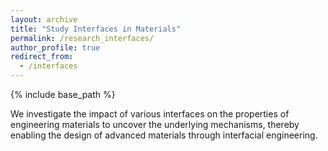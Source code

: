 ```yaml
---
layout: archive
title: "Study Interfaces in Materials"
permalink: /research_interfaces/
author_profile: true
redirect_from:
  - /interfaces
---
```


{% include base_path %}


We investigate the impact of various interfaces on the properties of engineering materials to uncover the underlying mechanisms, thereby enabling the design of advanced materials through interfacial engineering.

